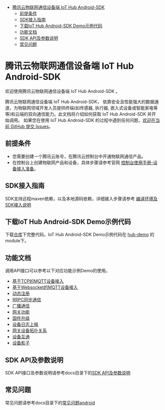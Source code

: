 * [腾讯云物联网通信设备端 IoT Hub Android-SDK](#腾讯云物联网通信设备端-IoT-Hub-Android-SDK)
  * [前提条件](#前提条件)
  * [SDK接入指南](#SDK接入指南)
  * [下载IoT Hub Android-SDK Demo示例代码](#下载IoT-Hub-Android-SDK-Demo示例代码)
  * [功能文档](#功能文档)
  * [SDK API及参数说明](#SDK-API及参数说明)
  * [常见问题](#常见问题)

# 腾讯云物联网通信设备端 IoT Hub Android-SDK
欢迎使用腾讯云物联网通信设备端 IoT Hub Android-SDK 。

腾讯云物联网通信设备端 IoT Hub Android-SDK， 依靠安全且性能强大的数据通道，为物联网领域开发人员提供终端(如传感器, 执行器, 嵌入式设备或智能家电等等)和云端的双向通信能力。此文档将介绍如何获取 IoT Hub Android-SDK 并开始调用。 如果您在使用 IoT Hub Android-SDK 的过程中遇到任何问题，[欢迎在当前 GitHub 提交 Issues](https://github.com/tencentyun/iot-device-java/issues/new)。

## 前提条件
* 您需要创建一个腾讯云账号，在腾讯云控制台中开通物联网通信产品。
* 在控制台上创建物联网产品和设备，具体步骤请参考官网 [控制台使用手册-设备接入准备](https://cloud.tencent.com/document/product/634/14442)。

## SDK接入指南
SDK支持远程maven依赖，以及本地源码依赖，详细接入步骤请参考 [编译环境及SDK接入说明](https://github.com/tencentyun/iot-device-java/blob/master/hub-device-android/docs/编译环境及SDK接入说明.md)

## 下载IoT Hub Android-SDK Demo示例代码
下载[仓库](https://github.com/tencentyun/iot-device-java)下完整代码，IoT Hub Android-SDK Demo示例代码在 [hub-demo](https://github.com/tencentyun/iot-device-java/tree/master/hub-device-android/hub-demo) 的module下。

## 功能文档
调用API接口可以参考以下对应功能示例Demo的使用。

* [基于TCP的MQTT设备接入](https://github.com/tencentyun/iot-device-java/blob/master/hub-device-android/docs/基于TCP的MQTT设备接入.md)
* [基于Websocket的MQTT设备接入](https://github.com/tencentyun/iot-device-java/blob/master/hub-device-android/docs/基于Websocket的MQTT设备接入.md)
* [动态注册](https://github.com/tencentyun/iot-device-java/blob/master/hub-device-android/docs/动态注册.md)
* [RRPC同步通信](https://github.com/tencentyun/iot-device-java/blob/master/hub-device-android/docs/RRPC同步通信.md)
* [广播通信](https://github.com/tencentyun/iot-device-java/blob/master/hub-device-android/docs/广播通信.md)
* [网关功能](https://github.com/tencentyun/iot-device-java/blob/master/hub-device-android/docs/网关功能.md)
* [固件升级](https://github.com/tencentyun/iot-device-java/blob/master/hub-device-android/docs/固件升级.md)
* [设备日志上报](https://github.com/tencentyun/iot-device-java/blob/master/hub-device-android/docs/设备日志上报.md)
* [网关设备拓扑关系](https://github.com/tencentyun/iot-device-java/blob/master/hub-device-android/docs/网关设备拓扑关系.md)
* [设备互通](https://github.com/tencentyun/iot-device-java/blob/master/hub-device-android/docs/设备互通.md)
* [设备影子](https://github.com/tencentyun/iot-device-java/blob/master/hub-device-android/docs/设备影子.md)

## SDK API及参数说明
SDK API接口及参数说明请参考docs目录下的[SDK API及参数说明](https://github.com/tencentyun/iot-device-java/blob/master/hub-device-android/docs/SDK%20API及参数说明.md)

## 常见问题
常见问题请参考docs目录下的[常见问题android](https://github.com/tencentyun/iot-device-java/blob/master/hub-device-android/docs/常见问题android.md)

